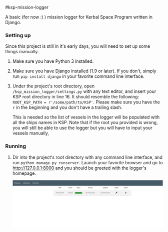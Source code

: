 #ksp-mission-logger

A basic (for now :) ) mission logger for Kerbal Space Program written in Django.

### Setting up

Since this project is still in it's early days, you will need to set up some things manually.

1. Make sure you have Python 3 installed.

2. Make sure you have Django installed (1.9 or later).
   If you don't, simply run `pip install django` in your favorite command line interface.

3. Under the project's root directory, open `/ksp_mission_logger/settings.py` with any text editor, and insert your KSP root directory in line 16.
   It should resemble the following:
   `ROOT_KSP_PATH = r'/some/path/to/KSP'`.
   Please make sure you have the `r` in the beginning and you don't have a trailing slash.

   This is needed so the list of vessels in the logger will be populated with all the ships names in KSP.
   Note that if the root you provided is wrong, you will still be able to use the logger but you will have to input your vessels manually,
   
### Running

1. Dir into the project's root directory with any command line interface, and run `python manage.py runserver`. 
   Launch your favorite browser and go to http://127.0.0.1:8000 and you should be greeted with the logger's homepage.
   
   ![missionlogger index](index.jpg?raw=true)